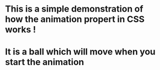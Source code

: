 # This is a simple demonstration of how the animation propert in CSS works !
# It is a ball which will move when you start the animation